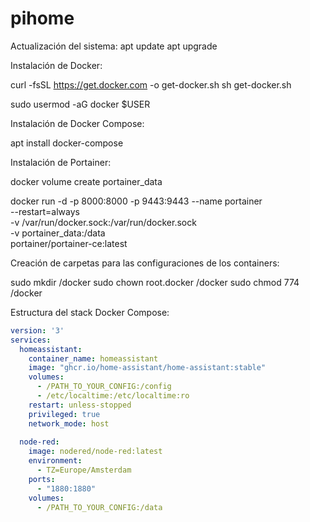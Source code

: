 # pihome

Actualización del sistema:
apt update
apt upgrade

Instalación de Docker:

curl -fsSL https://get.docker.com -o get-docker.sh
sh get-docker.sh

sudo usermod -aG docker $USER

Instalación de Docker Compose:

apt install docker-compose

Instalación de Portainer:

docker volume create portainer_data

docker run -d -p 8000:8000 -p 9443:9443 --name portainer \
    --restart=always \
    -v /var/run/docker.sock:/var/run/docker.sock \
    -v portainer_data:/data \
    portainer/portainer-ce:latest
    

Creación de carpetas para las configuraciones de los containers:

sudo mkdir /docker
sudo chown root.docker /docker
sudo chmod 774 /docker


Estructura del stack Docker Compose:

```yaml
version: '3'
services:
  homeassistant:
    container_name: homeassistant
    image: "ghcr.io/home-assistant/home-assistant:stable"
    volumes:
      - /PATH_TO_YOUR_CONFIG:/config
      - /etc/localtime:/etc/localtime:ro
    restart: unless-stopped
    privileged: true
    network_mode: host
    
  node-red:
    image: nodered/node-red:latest
    environment:
      - TZ=Europe/Amsterdam
    ports:
      - "1880:1880"
    volumes:
      - /PATH_TO_YOUR_CONFIG:/data
```